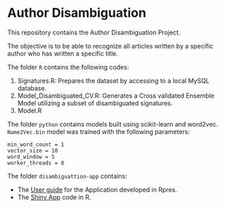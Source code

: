 # Author Disambiguation

This repository contains the Author Disambiguation Project.

The objective is to be able to recognize all articles written by a specific author who has written a specific title.

The folder `R` contains the following codes:

1. Signatures.R: Prepares the dataset by accessing to a local MySQL database.
2. Model_Disambiguated_CV.R: Generates a Cross validated Ensemble Model utilizing a subset of disambiguated signatures.
3. Model.R

The folder `python` contains models built using scikit-learn and word2vec. `Name2Vec.bin` model was trained with the following parameters:
```
min_word_count = 1
vector_size = 10
word_window = 5
worker_threads = 8
```

The folder `disambiguattion-app` contains:

- The [User guide](http://rpubs.com/Saulabrm/AuthorDisambiguation) for the Application developed in Rpres.
- The [Shiny App](https://saulabrm.shinyapps.io/disambiguation-app/) code in R.

